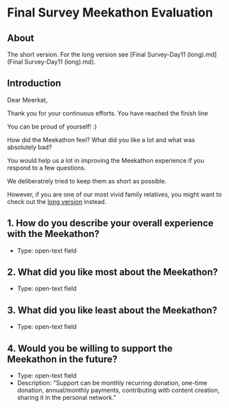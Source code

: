 # Final Survey Meekathon Evaluation
## About
The short version. For the long version see [Final Survey-Day11 (long).md](Final Survey-Day11 (long).md).

## Introduction
Dear Meerkat,

Thank you for your continuous efforts. You have reached the finish line 

You can be proud of yourself! :)

How did the Meekathon feel? What did you like a lot and what was absolutely bad? 

You would help us a lot in improving the Meekathon experience if you respond to a few questions. 

We deliberatrely tried to keep them as short as possible. 

However, if you are one of our most vivid family relatives, you might want to check out the [long version](#) instead.

## 1. How do you describe your overall experience with the Meekathon?
* Type: open-text field

## 2. What did you like most about the Meekathon?
* Type: open-text field

## 3. What did you like least about the Meekathon?
* Type: open-text field

## 4. Would you be willing to support the Meekathon in the future?
* Type: open-text field
* Description: "Support can be monthly recurring donation, one-time donation, annual/monthly payments, contributing with content creation, sharing it in the personal network."
